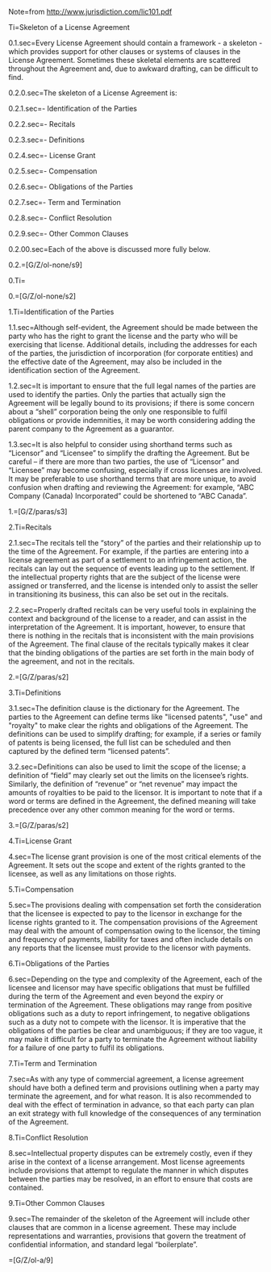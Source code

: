Note=from <a href="http://www.jurisdiction.com/lic101.pdf">http://www.jurisdiction.com/lic101.pdf</a>

Ti=Skeleton of a License Agreement

0.1.sec=Every License Agreement should contain a framework - a skeleton - which provides support for other clauses or systems of clauses in the License Agreement. Sometimes these skeletal elements are scattered throughout the Agreement and, due to awkward drafting, can be difficult to find.

0.2.0.sec=The skeleton of a License Agreement is:

0.2.1.sec=- Identification of the Parties

0.2.2.sec=- Recitals

0.2.3.sec=- Definitions

0.2.4.sec=- License Grant

0.2.5.sec=- Compensation

0.2.6.sec=- Obligations of the Parties

0.2.7.sec=- Term and Termination

0.2.8.sec=- Conflict Resolution

0.2.9.sec=- Other Common Clauses

0.2.00.sec=Each of the above is discussed more fully below.

0.2.=[G/Z/ol-none/s9]

0.Ti=</i>

0.=[G/Z/ol-none/s2]

1.Ti=Identification of the Parties

1.1.sec=Although self-evident, the Agreement should be made between the party who has the right to grant the license and the party who will be exercising that license. Additional details, including the addresses for each of the parties, the jurisdiction of incorporation (for corporate entities) and the effective date of the Agreement, may also be included in the identification section of the Agreement.

1.2.sec=It is important to ensure that the full legal names of the parties are used to identify the parties. Only the parties that actually sign the Agreement will be legally bound to its provisions; if there is some concern about a “shell” corporation being the only one responsible to fulfil obligations or provide indemnities, it may be worth considering adding the parent company to the Agreement as a guarantor. 

1.3.sec=It is also helpful to consider using shorthand terms such as “Licensor” and “Licensee” to simplify the drafting the Agreement. But be careful – if there are more than two parties, the use of “Licensor” and “Licensee” may become confusing, especially if cross licenses are involved. It may be preferable to use shorthand terms that are more unique, to avoid confusion when drafting and reviewing the Agreement: for example, “ABC Company (Canada) Incorporated” could be shortened to “ABC Canada”.

1.=[G/Z/paras/s3]

2.Ti=Recitals

2.1.sec=The recitals tell the “story” of the parties and their relationship up to the time of the Agreement. For example, if the parties are entering into a license agreement as part of a settlement to an infringement action, the recitals can lay out the sequence of events leading up to the settlement. If the intellectual property rights that are the subject of the license were assigned or transferred, and the license is intended only to assist the seller in transitioning its business, this can also be set out in the recitals.

2.2.sec=Properly drafted recitals can be very useful tools in explaining the context and background of the license to a reader, and can assist in the interpretation of the Agreement. It is important, however, to ensure that there is nothing in the recitals that is inconsistent with the main provisions of the Agreement. The final clause of the recitals typically makes it clear that the binding obligations of the parties are set forth in the main body of the agreement, and not in the recitals.

2.=[G/Z/paras/s2]

3.Ti=Definitions

3.1.sec=The definition clause is the dictionary for the Agreement. The parties to the Agreement can define terms like "licensed patents", "use" and "royalty" to make clear the rights and obligations of the Agreement. The definitions can be used to simplify drafting; for example, if a series or family of patents is being licensed, the full list can be scheduled and then captured by the defined term “licensed patents”.

3.2.sec=Definitions can also be used to limit the scope of the license; a definition of “field” may clearly set out the limits on the licensee’s rights. Similarly, the definition of “revenue” or “net revenue” may impact the amounts of royalties to be paid to the licensor. It is important to note that if a word or terms are defined in the Agreement, the defined meaning will take precedence over any other common meaning for the word or terms.

3.=[G/Z/paras/s2]

4.Ti=License Grant

4.sec=The license grant provision is one of the most critical elements of the Agreement. It sets out the scope and extent of the rights granted to the licensee, as well as any limitations on those rights.

5.Ti=Compensation

5.sec=The provisions dealing with compensation set forth the consideration that the licensee is expected to pay to the licensor in exchange for the license rights granted to it. The compensation provisions of the Agreement may deal with the amount of compensation owing to the licensor, the timing and frequency of payments, liability for taxes and often include details on any reports that the licensee must provide to the licensor with payments.

6.Ti=Obligations of the Parties

6.sec=Depending on the type and complexity of the Agreement, each of the licensee and licensor may have specific obligations that must be fulfilled during the term of the Agreement and even beyond the expiry or termination of the Agreement. These obligations may range from positive obligations such as a duty to report infringement, to negative obligations such as a duty not to compete with the licensor. It is imperative that the obligations of the parties be clear and unambiguous; if they are too vague, it may make it difficult for a party to terminate the Agreement without liability for a failure of one party to fulfil its obligations.

7.Ti=Term and Termination

7.sec=As with any type of commercial agreement, a license agreement should have both a defined term and provisions outlining when a party may terminate the agreement, and for what reason. It is also recommended to deal with the effect of termination in advance, so that each party can plan an exit strategy with full knowledge of the consequences of any termination of the Agreement.

8.Ti=Conflict Resolution

8.sec=Intellectual property disputes can be extremely costly, even if they arise in the context of a license arrangement. Most license agreements include provisions that attempt to regulate the manner in which disputes between the parties may be resolved, in an effort to ensure that costs are contained.

9.Ti=Other Common Clauses

9.sec=The remainder of the skeleton of the Agreement will include other clauses that are common in a license agreement. These may include representations and warranties, provisions that govern the treatment of confidential information, and standard legal “boilerplate”. 

=[G/Z/ol-a/9]
